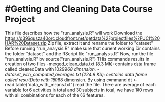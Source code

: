 #Getting and Cleaning Data Course Project
========================================================

This file describes how the "run_analysis.R" will work
Download the https://d396qusza40orc.cloudfront.net/getdata%2Fprojectfiles%2FUCI%20HAR%20Dataset.zip Zip file, extract it and rename the folder to "dataset"
Before running "run_analysis.R" make sure that current working Dir contains the folder "dataset" and the RScript file "run_analysis.R"
Now, run the file "run_analysis.R" by source("run_analysis.R")
THis commands results in creation of two files 
	-merged_clean_data.txt (8.3 Mb): contains data frame called cleanedData with 10299*68 dimension.
	-dataset_with_computed_averages.txt (224.9 Kb): contains data frame called resultData with 180*68 dimension.
By using command dt <- read.table("data_with_means.txt") read the file. 
There are average of each variable for 6 activities in total and 30 subjects in total, we have 180 rows with all combinations for each of the 66 features.
